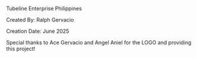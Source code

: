 Tubeline Enterprise Philippines

Created By: Ralph Gervacio

Creation Date: June 2025

Special thanks to Ace Gervacio and Angel Aniel for the LOGO and providing this project!